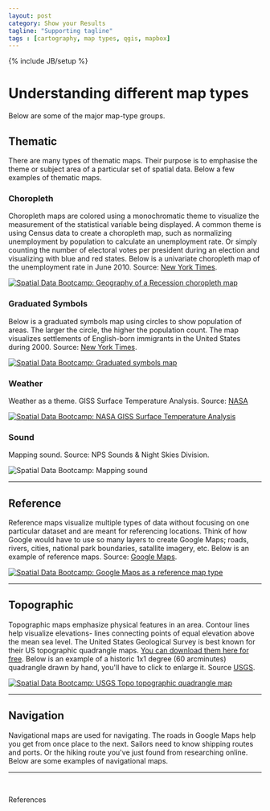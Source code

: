```yaml
---
layout: post
category: Show your Results
tagline: "Supporting tagline"
tags : [cartography, map types, qgis, mapbox]
---
```


{% include JB/setup %} 

# Understanding different map types

Below are some of the major map-type groups.

## Thematic

There are many types of thematic maps. Their purpose is to emphasise the theme or subject area of a particular set of spatial data. Below a few examples of thematic maps.

### Choropleth

Choropleth maps are colored using a monochromatic theme to visualize the measurement of the statistical variable being displayed. A common theme is using Census data to create a choropleth map, such as normalizing unemployment by population to calculate an unemployment rate. Or simply counting the number of electoral votes per president during an election and visualizing with blue and red states. Below is a univariate choropleth map of the unemployment rate in June 2010. Source: [New York Times](http://www.nytimes.com/interactive/2009/03/03/us/20090303_LEONHARDT.html?scp=1&sq=recession%20map&st=cse&_r=0).

<a href="http://www.nytimes.com/interactive/2009/03/03/us/20090303_LEONHARDT.html?scp=1&sq=recession%20map&st=cse&_r=0" target="_blank" alt="Spatial Data Bootcamp: Geography of a Recession choropleth map">![Spatial Data Bootcamp: Geography of a Recession choropleth map]({{BASE_PATH}}{{ASSET_PATH}}/images/geography-of-recession.jpg)</a>


### Graduated Symbols

Below is a graduated symbols map using circles to show population of areas. The larger the circle, the higher the population count. The map visualizes settlements of English-born immigrants in the United States during 2000. Source: [New York Times](http://www.nytimes.com/interactive/2009/03/10/us/20090310-immigration-explorer.html?_r=0).

<a href="http://www.nytimes.com/interactive/2009/03/10/us/20090310-immigration-explorer.html?_r=0" target="_blank" alt="Spatial Data Bootcamp: Graduated symbols map">![Spatial Data Bootcamp: Graduated symbols map]({{BASE_PATH}}{{ASSET_PATH}}/images/graduated-symbols-map.jpg)</a>

### Weather

Weather as a theme. GISS Surface Temperature Analysis. Source: [NASA](http://data.giss.nasa.gov/gistemp/)

<a href="http://data.giss.nasa.gov/gistemp/" target="_blank" alt="Spatial Data Bootcamp: NASA GISS Surface Temperature Analysis">![Spatial Data Bootcamp: NASA GISS Surface Temperature Analysis]({{BASE_PATH}}{{ASSET_PATH}}/images/surface-temp-analysis.jpg)</a>


### Sound

Mapping sound. Source: NPS Sounds & Night Skies Division.

![Spatial Data Bootcamp: Mapping sound]({{BASE_PATH}}{{ASSET_PATH}}/images/soundscape-nps.jpg)

----

## Reference

Reference maps visualize multiple types of data without focusing on one particular dataset and are meant for referencing locations. Think of how Google would have to use so many layers to create Google Maps; roads, rivers, cities, national park boundaries, satallite imagery, etc. Below is an example of reference maps. Source: [Google Maps](https://www.google.com/maps/@32.25,-110.95,13z).

<a href="https://www.google.com/maps/@32.25,-110.95,13z" target="_blank">![Spatial Data Bootcamp: Google Maps as a reference map type]({{BASE_PATH}}{{ASSET_PATH}}/images/spatial-data-bootcamp-google-maps.jpg)</a>

----

## Topographic

Topographic maps emphasize physical features in an area. Contour lines help visualize elevations- lines connecting points of equal elevation above the mean sea level. The United States Geological Survey is best known for their US topographic quadrangle maps. [You can download them here for free](http://nationalmap.gov/ustopo/). Below is an example of a historic 1x1 degree (60 arcminutes) quadrangle drawn by hand, you'll have to click to enlarge it. Source [USGS](http://nationalmap.gov/ustopo/UST_slideshow2/Black%20Canyon%20City_AZ/AZ_Prescott_315580_1887_250000.html).

<a href="http://nationalmap.gov/ustopo/UST_slideshow2/Black%20Canyon%20City_AZ/AZ_Prescott_315580_1887_250000.html" target="_blank">![Spatial Data Bootcamp: USGS Topo topographic quadrangle map]({{BASE_PATH}}{{ASSET_PATH}}/images/usgs-prescott-quadrangle.jpg)</a>

----

## Navigation

Navigational maps are used for navigating. The roads in Google Maps help you get from once place to the next. Sailors need to know shipping routes and ports. Or the hiking route you've just found from researching online. Below are some examples of navigational maps.

----

<br>

References

[^1]: 

[^2]:


